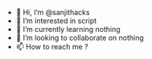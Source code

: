- 👋 Hi, I’m @sanjithacks
- 👀 I’m interested in script
- 🌱 I’m currently learning nothing
- 💞️ I’m looking to collaborate on nothing
- 📫 How to reach me ?

<!---
sanjithacks/sanjithacks is a ✨ special ✨ repository because its `README.md` (this file) appears on your GitHub profile.
You can click the Preview link to take a look at your changes.
--->
